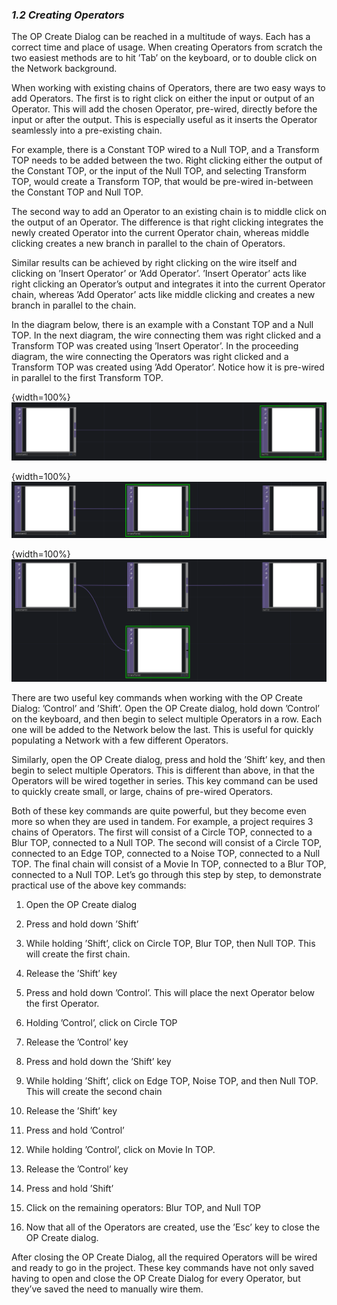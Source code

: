 
### *1.2 Creating Operators*

The OP Create Dialog can be reached in a multitude of ways. Each has a correct time and place of usage. When creating Operators from scratch the two easiest methods are to hit ’Tab’ on the keyboard, or to double click on the Network background.

When working with existing chains of Operators, there are two easy ways to add Operators. The first is to right click on either the input or output of an Operator. This will add the chosen Operator, pre-wired, directly before the input or after the output. This is especially useful as it inserts the Operator seamlessly into a pre-existing chain.

For example, there is a Constant TOP wired to a Null TOP, and a Transform TOP needs to be added between the two. Right clicking either the output of the Constant TOP, or the input of the Null TOP, and selecting Transform TOP, would create a Transform TOP, that would be pre-wired in-between the Constant TOP and Null TOP.

The second way to add an Operator to an existing chain is to middle click on the output of an Operator. The difference is that right clicking integrates the newly created Operator into the current Operator chain, whereas middle clicking creates a new branch in parallel to the chain of Operators.

Similar results can be achieved by right clicking on the wire itself and clicking on ’Insert Operator’ or ’Add Operator’. ’Insert Operator’ acts like right clicking an Operator’s output and integrates it into the current Operator chain, whereas ’Add Operator’ acts like middle clicking and creates a new branch in parallel to the chain.

In the diagram below, there is an example with a Constant TOP and a Null TOP. In the next diagram, the wire connecting them was right clicked and a Transform TOP was created using ’Insert Operator’. In the proceeding diagram, the wire connecting the Operators was right clicked and a Transform TOP was created using ’Add Operator’. Notice how it is pre-wired in parallel to the first Transform TOP.

{width=100%}
![img 1.2.1](../img/1.2/creating-operators-1.png)

{width=100%}
![img 1.2.2](../img/1.2/creating-operators-2.png)

{width=100%}
![img 1.2.3](../img/1.2/creating-operators-3.png)

There are two useful key commands when working with the OP Create Dialog: ’Control’ and ’Shift’. Open the OP Create dialog, hold down ’Control’ on the keyboard, and then begin to select multiple Operators in a row. Each one will be added to the Network below the last. This is useful for quickly populating a Network with a few different Operators.

Similarly, open the OP Create dialog, press and hold the ’Shift’ key, and then begin to select multiple Operators. This is different than above, in that the Operators will be wired together in series. This key command can be used to quickly create small, or large, chains of pre-wired Operators.

Both of these key commands are quite powerful, but they become even more so when they are used
in tandem. For example, a project requires 3 chains of Operators. The first will consist of a Circle TOP, connected to a Blur TOP, connected to a Null TOP. The second will consist of a Circle TOP, connected to an Edge TOP, connected to a Noise TOP, connected to a Null TOP. The final chain will consist of a Movie In TOP, connected to a Blur TOP, connected to a Null TOP. Let’s go through this step by step, to demonstrate practical use of the above key commands:

1. Open the OP Create dialog

2. Press and hold down ’Shift’

3. While holding ’Shift’, click on Circle TOP, Blur TOP, then Null TOP. This will create the first chain.

4. Release the ’Shift’ key

5. Press and hold down ’Control’. This will place the next Operator below the first Operator.

6. Holding ’Control’, click on Circle TOP

7. Release the ’Control’ key

8. Press and hold down the ’Shift’ key

9. While holding ’Shift’, click on Edge TOP, Noise TOP, and then Null TOP. This will create the second chain

10. Release the ’Shift’ key

11. Press and hold ’Control’

12. While holding ’Control’, click on Movie In TOP.

13. Release the ’Control’ key

14. Press and hold ’Shift’

15. Click on the remaining operators: Blur TOP, and Null TOP

16. Now that all of the Operators are created, use the ’Esc’ key to close the OP Create dialog.


After closing the OP Create Dialog, all the required Operators will be wired and ready to go in the project. These key commands have not only saved having to open and close the OP Create Dialog for every Operator, but they’ve saved the need to manually wire them.